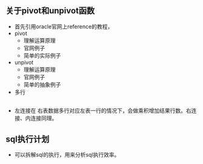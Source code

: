 ## 关于pivot和unpivot函数
+ 首先引用oracle官网上reference的教程，
+ pivot
    + 理解运算原理
    + 官网例子
    + 简单的实际例子
+ unpivot 
    + 理解运算原理
    + 官网例子
    + 简单的抽象例子
+ 多行



## 
+ 左连接在 右表数据多行对应左表一行的情况下，会做乘积增加结果行数。右连接、内连接同理。

## sql执行计划
+ 可以拆解sql的执行，用来分析sql执行效率。

